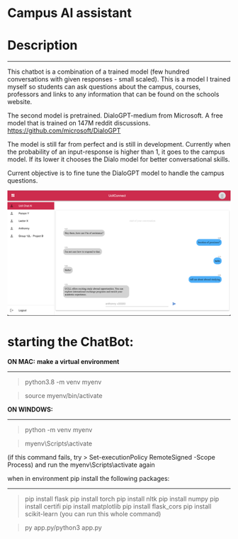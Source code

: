 # Campus AI assistant


# Description
___

This chatbot is a combination of a trained model (few hundred conversations with given responses - small scaled). This is a model I trained myself so students can ask questions 
about the campus, courses, professors and links to any information that can be found on the schools website.

The second model is pretrained. DialoGPT-medium from Microsoft. A free model that is trained on 147M reddit discussions. https://github.com/microsoft/DialoGPT

The model is still far from perfect and is still in development. Currently when the probability of an input-response is higher than 1, it goes to the campus model. If its 
lower it chooses the Dialo model for better conversational skills. 

Current objective is to fine tune the DialoGPT model to handle the campus questions.

![Alt text](image.png)





# starting the ChatBot:

**ON MAC:** 
**make a virtual environment**
___
> python3.8 -m venv myenv

> source myenv/bin/activate

**ON WINDOWS:**
___
> python -m venv myenv

>myenv\Scripts\activate 

(if this command fails, try > Set-executionPolicy RemoteSigned -Scope Process) and run the myenv\Scripts\activate again

when in environment pip install the following packages:
___
> pip install flask pip install torch pip install nltk pip install numpy pip install certifi pip install matplotlib 
pip install flask_cors pip install scikit-learn (you can run this whole command)

> py app.py/python3 app.py

